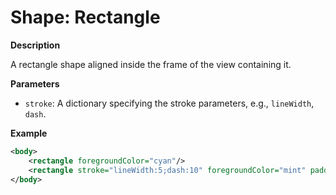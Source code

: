 # Shape: Rectangle

**Description**

A rectangle shape aligned inside the frame of the view containing it.

**Parameters**

- `stroke`: A dictionary specifying the stroke parameters, e.g., `lineWidth`, `dash`.

**Example**

```xml
<body>
    <rectangle foregroundColor="cyan"/>
    <rectangle stroke="lineWidth:5;dash:10" foregroundColor="mint" padding="20"/>
</body>
```
